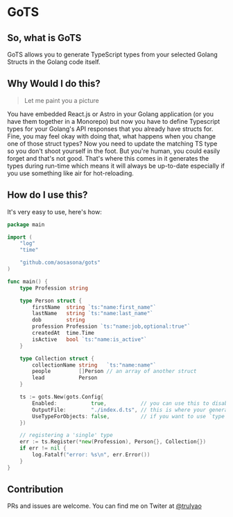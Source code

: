 # GoTS

## So, what is GoTS

GoTS allows you to generate TypeScript types from your selected Golang Structs in the Golang code itself. 

## Why Would I do this?

> Let me paint you a picture

You have embedded React.js or Astro in your Golang application (or you have them together in a Monorepo) but now you have to define Typescript types for your Golang's API responses that you already have structs for.
Fine, you may feel okay with doing that, what happens when you change one of those struct types? Now you need to update the matching TS type so you don't shoot yourself in the foot. 
But you're human, you could easily forget and that's not good. That's where this comes in it generates the types during run-time which means it will always be up-to-date especially if you use something like air for hot-reloading.

## How do I use this?

It's very easy to use, here's how:

```go
package main

import (
	"log"
	"time"

	"github.com/aosasona/gots"
)

func main() {
	type Profession string

	type Person struct {
		firstName  string `ts:"name:first_name"`
		lastName   string `ts:"name:last_name"`
		dob        string
		profession Profession `ts:"name:job,optional:true"`
		createdAt  time.Time
		isActive   bool `ts:"name:is_active"`
	}

	type Collection struct {
		collectionName string   `ts:"name:name"`
		people         []Person // an array of another struct
		lead           Person
	}

	ts := gots.New(gots.Config{
		Enabled:           true,           // you can use this to disable generation
		OutputFile:        "./index.d.ts", // this is where your generated file will be saved
		UseTypeForObjects: false,          // if you want to use `type X = ...` instead of `interface X ...`
	})

	// registering a 'single' type
	err := ts.Register(*new(Profession), Person{}, Collection{})
	if err != nil {
		log.Fatalf("error: %s\n", err.Error())
	}
}
```

## Contribution

PRs and issues are welcome. You can find me on Twiter at [@trulyao](https://twitter.com/trulyao)
